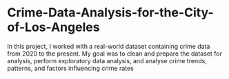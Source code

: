 # Crime-Data-Analysis-for-the-City-of-Los-Angeles
In this project, I worked with a real-world dataset containing crime data from 2020 to the present. My goal was to clean and prepare the dataset for analysis, perform exploratory data analysis, and analyse crime trends, patterns, and factors influencing crime rates

